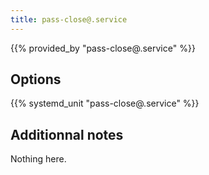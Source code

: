 ```yaml
---
title: pass-close@.service
---
```


{{% provided_by "pass-close@.service" %}}

## Options

{{% systemd_unit "pass-close@.service" %}}

## Additionnal notes

Nothing here.